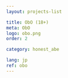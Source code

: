 ```yaml
---
layout: projects-list

title: ObO (18+)
meta: ObO
logo: obo.png
order: 2

category: honest_abe

lang: jp
ref: obo
---
```

